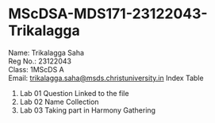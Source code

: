 # MScDSA-MDS171-23122043-Trikalagga
Name: Trikalagga Saha  
Reg No.: 23122043  
Class: 1MScDS A   
Email: trikalagga.saha@msds.christuniversity.in
Index Table
1) Lab 01 Question Linked to the file
2) Lab 02 Name Collection
3) Lab 03 Taking part in Harmony Gathering

